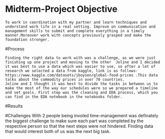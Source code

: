# Midterm-Project Objective
 	
	To work in coordination with my partner and learn techniques and understand work life in a real setting. Improve on communication and management skills to submit and complete everything in a timely manner.Moreover work with concepts previously grasped and make the foundation stronger.

#Process
	
	Finding the right data to work with was a challenge, as we were just finishing up one project and moving to the other  Joline and I decided it was best to use a data which was easier to use, so after a lot of research we selected a data from kaggle, link is as follows- https://www.kaggle.com/datasets/jboysen/global-food-prices .This data talks about the commodity prices in over 70 countries. 
	Joline and I thought it was best to divide the tasks in between us to make the most of the way our schedules were so we prepared a timeline and set goals. First step was the cleaning and EDA process, which you can find in the EDA notebook in the notebooks folder.


#Results



#Challenges
	With 2 people being involed time-management was definately the biggest challenge to make sure each part was completed by the respective person so that the next steps were not hindered. Finding data that would interest both of us was the next big task.